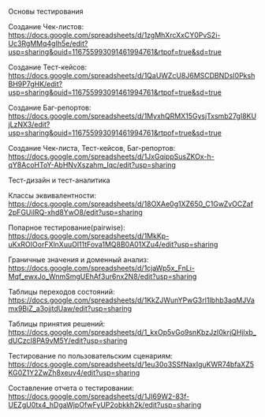 Основы тестирования

Создание Чек-листов:
https://docs.google.com/spreadsheets/d/1zgMhXrcXxCY0PvS2i-Uc3RgMMq4gIh5e/edit?usp=sharing&ouid=116755993091461994761&rtpof=true&sd=true

Создание Тест-кейсов:
https://docs.google.com/spreadsheets/d/1QaUWZcU8J6MSCDBNDsI0PkshBH9P7gHK/edit?usp=sharing&ouid=116755993091461994761&rtpof=true&sd=true

Создание Баг-репортов:
https://docs.google.com/spreadsheets/d/1MyxhQRMX15GysjTxsmb27gI8KUjLzNX3/edit?usp=sharing&ouid=116755993091461994761&rtpof=true&sd=true

Создание Чек-листа, Тест-кейсов, Баг-репортов:
https://docs.google.com/spreadsheets/d/1JxGqippSusZKOx-h-qY8AcoHToY-AbHNvXszahm_Iqc/edit?usp=sharing



Тест-дизайн и тест-аналитика

Классы эквивалентности:
https://docs.google.com/spreadsheets/d/18OXAe0g1XZ650_C1GwZvOCZaf2pFGUiIRQ-xhd8YwO8/edit?usp=sharing

Попарное тестирование(pairwise):
https://docs.google.com/spreadsheets/d/1MkKp-uKxROIOorFXlnXuuOl11tFova1MQ8B0A01XZu4/edit?usp=sharing

Граничные значения и доменный анализ:
https://docs.google.com/spreadsheets/d/1cjaWp5x_FnLi-Mqf_ewxJo_WnmSmgUEhAf3ur6nx2N8/edit?usp=sharing

Таблицы переходов состояний:
https://docs.google.com/spreadsheets/d/1KkZJWunYPwG3rl1Ibhb3aqMJVamx9BiZ_a3ojjtdUaw/edit?usp=sharing

 Таблицы принятия решений:
 https://docs.google.com/spreadsheets/d/1_kxOp5vGo9snKbzJzI0krjQHjlxb_dUCzcI8PA9vM5Y/edit?usp=sharing

Тестирование по пользовательским сценариям:
 https://docs.google.com/spreadsheets/d/1eu30o3SSfNaxIguKWR74bfaXZ5KG0Z1Y2ZwZh8xeuv4/edit?usp=sharing

Составление отчета о тестировании:
https://docs.google.com/spreadsheets/d/1JI69W2-83f-UEZgU0tx4_hDgaWjpOfwFyUP2obkkh2k/edit?usp=sharing



